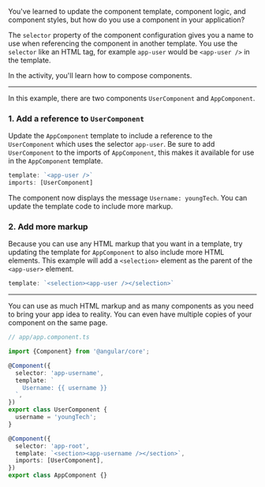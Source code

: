 You've learned to update the component template, component logic, and component styles, but how do you use a component in your application?

The `selector` property of the component configuration gives you a name to use when referencing the component in another template. You use the `selector` like an HTML tag, for example `app-user` would be `<app-user />` in the template.

In the activity, you'll learn how to compose components.

---
In this example, there are two components `UserComponent` and `AppComponent`.

### 1. Add a reference to `UserComponent`
Update the `AppComponent` template to include a reference to the `UserComponent` which uses the selector `app-user`. Be sure to add `UserComponent` to the imports of `AppComponent`, this makes it available for use in the `AppComponent` template.

```ts
template: `<app-user />`
imports: [UserComponent]
```

The component now displays the message `Username: youngTech`. You can update the template code to include more markup.

### 2. Add more markup
Because you can use any HTML markup that you want in a template, try updating the template for `AppComponent` to also include more HTML elements. This example will add a `<selection>` element as the parent of the `<app-user>` element.

```ts
template: `<selection><app-user /></selection>`
```

---
You can use as much HTML markup and as many components as you need to bring your app idea to reality. You can even have multiple copies of your component on the same page.

```ts
// app/app.component.ts

import {Component} from '@angular/core';

@Component({
  selector: 'app-username',
  template: `
    Username: {{ username }}
  `,
})
export class UserComponent {
  username = 'youngTech';
}

@Component({
  selector: 'app-root',
  template: `<section><app-username /></section>`,
  imports: [UserComponent],
})
export class AppComponent {}

```